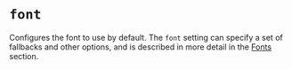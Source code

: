 # `font`

Configures the font to use by default.  The `font` setting can specify
a set of fallbacks and other options, and is described in more detail
in the [Fonts](../../fonts.md) section.


